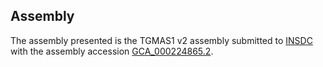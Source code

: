 

Assembly
--------

The assembly presented is the TGMAS1 v2 assembly submitted to
[INSDC](http://www.insdc.org) with the assembly accession
[GCA\_000224865.2](http://www.ebi.ac.uk/ena/data/view/GCA_000224865.2).
